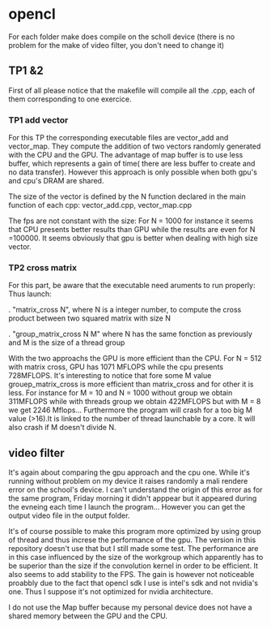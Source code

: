 # opencl
For each folder make does compile on the scholl device (there is no problem for the make of video filter, you don't need to change it)
## TP1 &2
First of all please notice that the makefile will compile all the .cpp, each of them corresponding to one exercice.
### TP1 add vector
For this TP the corresponding executable files are vector_add and vector_map.
They compute the addition of two vectors randomly generated with the CPU and the GPU.
The advantage of map buffer is to use less buffer, which represents a gain of time( there are less buffer to create and no data transfer).
However this approach is only possible when both gpu's and cpu's DRAM are shared.

The size of the vector is defined by the N function declared in the main function of each cpp: vector_add.cpp, vector_map.cpp

The fps are not constant with the size: For N = 1000 for instance it seems that CPU presents better results than GPU while the results are even for N =100000.
It seems obviously that gpu is better when dealing with high size vector.




### TP2 cross matrix
For this part, be aware that the executable need aruments to run properly:
Thus launch: 

. "matrix_cross N", where N is a integer number, to compute the cross product between two squared matrix with size N  

. "group_matrix_cross N M" where N has the same fonction as previously and M is the size of a thread group

With the two approachs the GPU is more efficient than the CPU.
For N = 512 with matrix cross, GPU has 1071 MFLOPS while the cpu presents 728MFLOPS. 
It's interesting to notice that fore some M value grouep_matrix_cross is more efficient than matrix_cross and for other it is less.
For instance for M  = 10 and N = 1000 without group we obtain 311MFLOPS while with threads group we obtain 422MFLOPS but with M = 8 we get 2246 Mflops...
Furthermore the program will crash for a too big M value (>16).It is linked to the number of thread launchable by a core.
It will also crash if M doesn't divide N.

## video filter

It's again about comparing the gpu approach and the cpu one.
While it's running without problem on my device it raises randomly a mali rendere error on the school's device.
I can't understand the origin of this error as for the same program, Friday morning it didn't apppear but it appeared during the evneing each time I launch the program... 
However you can get the output video file in the output folder.

It's of course possible to make this program more optimized by using group of thread and thus increse the performance of the gpu. 
The version in this repository doesn't use that but I still made some test. 
The performance are in this case influenced by the size of the workgroup which apparently has to be superior than the size if the convolution kernel in order to be efficient.
It also seems to add stability to the FPS.
The gain is however not noticeable proabbly due to the fact that opencl sdk I use is intel's sdk and not nvidia's one. Thus I suppose it's not optimized for nvidia architecture.

I do not use the Map buffer because my personal device does not have a shared memory between the GPU and the CPU.



